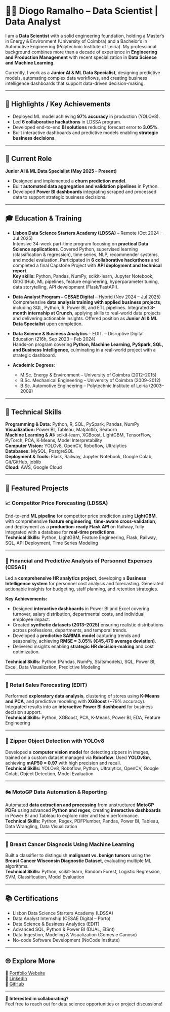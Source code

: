 # 👨‍💻 Diogo Ramalho – Data Scientist | Data Analyst  

I am a **Data Scientist** with a solid engineering foundation, holding a Master’s in Energy & Environment (University of Coimbra) and a Bachelor’s in Automotive Engineering (Polytechnic Institute of Leiria). My professional background combines more than a decade of experience in **Engineering and Production Management** with recent specialization in **Data Science and Machine Learning**.  

Currently, I work as a **Junior AI & ML Data Specialist**, designing predictive models, automating complex data workflows, and creating business intelligence dashboards that support data-driven decision-making.  

---

## 🌟 Highlights / Key Achievements

- Deployed ML model achieving **97% accuracy** in production (YOLOv8).  
- Led **6 collaborative hackathons** in LDSSA program.  
- Developed end-to-end **BI solutions** reducing forecast error to **3.05%**.  
- Built interactive dashboards and predictive models enabling **strategic business decisions**.  

---

## 💼 Current Role  

**Junior AI & ML Data Specialist (May 2025 – Present)**  
- Designed and implemented a **churn prediction model**.  
- Built **automated data aggregation and validation pipelines** in Python.  
- Developed **Power BI dashboards** integrating scraped and processed data to support strategic business decisions.  

---

## 🎓 Education & Training

* **Lisbon Data Science Starters Academy (LDSSA)** – Remote (Oct 2024 – Jul 2025)  
  Intensive 34-week part-time program focusing on **practical Data Science applications**. Covered Python, supervised learning (classification & regression), time series, NLP, recommender systems, and model evaluation. Participated in **6 collaborative hackathons** and completed a final Capstone Project with **API deployment and technical report**.  
  **Key skills:** Python, Pandas, NumPy, scikit-learn, Jupyter Notebook, Git/GitHub, ML pipelines, feature engineering, hyperparameter tuning, data storytelling, API development (Flask/FastAPI).  

* **Data Analyst Program – CESAE Digital** – Hybrid (Nov 2024 – Jul 2025)  
  Comprehensive **data analysis training with applied business projects**, including SQL, Python, R, Power BI, and ETL pipelines. Integrated **3-month internship at Crunch**, applying skills to real-world data projects and delivering actionable insights. Offered position as **Junior AI & ML Data Specialist** upon completion.  

* **Data Science & Business Analytics** – EDIT. – Disruptive Digital Education (216h, Sep 2023 – Feb 2024)  
  Hands-on program covering **Python, Machine Learning, PySpark, SQL, and Business Intelligence**, culminating in a real-world project with a strategic dashboard.  

* **Academic Degrees**:  
  - M.Sc. Energy & Environment – University of Coimbra (2012–2015)  
  - B.Sc. Mechanical Engineering – University of Coimbra (2009–2012)  
  - B.Sc. Automotive Engineering – Polytechnic Institute of Leiria (2003–2009)  

---

## 🧠 Technical Skills  

**Programming & Data:** Python, R, SQL, PySpark, Pandas, NumPy  
**Visualization:** Power BI, Tableau, Matplotlib, Seaborn  
**Machine Learning & AI:** scikit-learn, XGBoost, LightGBM, TensorFlow, PyTorch, PCA, K-Means, Model Interpretability  
**Computer Vision:** YOLOv8, OpenCV, Roboflow, Ultralytics  
**Databases:** MySQL, PostgreSQL  
**Deployment & Tools:** Flask, Railway, Jupyter Notebook, Google Colab, Git/GitHub, joblib  
**Cloud:** AWS, Google Cloud  

---

## 📂 Featured Projects  

### 📈 Competitor Price Forecasting (LDSSA)  
End-to-end **ML pipeline** for competitor price prediction using **LightGBM**, with comprehensive **feature engineering**, **time-aware cross-validation**, and deployment as a **production-ready Flask API** on Railway, fully integrated with a database for **real-time predictions**.  
**Technical Skills:** Python, LightGBM, Feature Engineering, Flask, Railway, SQL, API Deployment, Time Series Modeling  

---

### 💼 Financial and Predictive Analysis of Personnel Expenses (CESAE)  
Led a **comprehensive HR analytics project**, developing a **Business Intelligence system** for personnel cost analysis and forecasting. Generated actionable insights for budgeting, staff planning, and retention strategies.  

**Key Achievements:**  
- Designed **interactive dashboards** in Power BI and Excel covering turnover, salary distribution, departmental costs, and individual employee impact.  
- Created **synthetic datasets (2013–2025)** ensuring realistic distributions across professions, departments, and temporal trends.  
- Developed a **predictive SARIMA model** capturing trends and seasonality, achieving **RMSE = 3.05% (€45,479 average deviation)**.  
- Delivered insights enabling **strategic HR decision-making** and cost optimization.  

**Technical Skills:** Python (Pandas, NumPy, Statsmodels), SQL, Power BI, Excel, Data Visualization, Predictive Modeling  

---

### 🏪 Retail Sales Forecasting (EDIT)  
Performed **exploratory data analysis**, clustering of stores using **K-Means and PCA**, and predictive modeling with **XGBoost** (~79% accuracy). Integrated results into an **interactive Power BI dashboard** for business decision support.  
**Technical Skills:** Python, XGBoost, PCA, K-Means, Power BI, EDA, Feature Engineering  

---

### 🧷 Zipper Object Detection with YOLOv8  
Developed a **computer vision model** for detecting zippers in images, trained on a custom dataset managed via **Roboflow**. Used **YOLOv8m**, achieving **mAP50 = 0.97** with high precision and recall.  
**Technical Skills:** YOLOv8, Roboflow, Python, Ultralytics, OpenCV, Google Colab, Object Detection, Model Evaluation  

---

### 🏍 MotoGP Data Automation & Reporting  
Automated **data extraction and processing** from unstructured **MotoGP PDFs** using advanced **Python and regex**, creating **interactive dashboards** in Power BI and Tableau to explore rider and team performance.  
**Technical Skills:** Python, Regex, PDFPlumber, Pandas, Power BI, Tableau, Data Wrangling, Data Visualization  

---

### 🔬 Breast Cancer Diagnosis Using Machine Learning  
Built a classifier to distinguish **malignant vs. benign tumors** using the **Breast Cancer Wisconsin Diagnostic Dataset**, evaluating multiple ML algorithms.  
**Technical Skills:** Python, scikit-learn, Random Forest, Logistic Regression, SVM, Classification, Model Evaluation  

---

## 📚 Certifications  

- Lisbon Data Science Starters Academy (LDSSA)  
- Data Analyst Internship (CESAE Digital – Porto)  
- Data Science & Business Analytics (EDIT)  
- Advanced SQL, Python & Power BI (DUAL, EISnt)  
- Data Ingestion, Modeling & Visualization (Gomes e Canoso)  
- No-code Software Development (NoCode Institute)  

---

## 🌐 Explore More  

🔗 [Portfolio Website](https://diogoramalho19.wixsite.com/cvds/sobre)  
🔗 [LinkedIn](https://www.linkedin.com/in/diogo-ramalho-ml)  
🔗 [GitHub](https://github.com/diogoramalho19)  

---

🤝 **Interested in collaborating?**  
Feel free to reach out for data science opportunities or project discussions!

